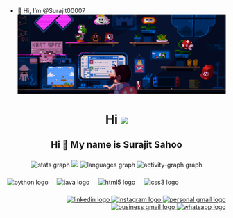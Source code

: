 - 👋 Hi, I’m @Surajit00007
![Banner](https://github.com/sayantancodex/sayantancodex/blob/main/coder.gif)
<h1 align="center">Hi <img src="https://raw.githubusercontent.com/MartinHeinz/MartinHeinz/master/wave.gif" width="30px">
<!-- Surajit Sahoo -->
<h2 align="center">Hi 👋 My name is Surajit Sahoo</h2>

###

<div align="center">
  <img src="https://github-readme-stats.vercel.app/api?username=SurajitSahoo&hide_title=false&hide_rank=false&show_icons=true&include_all_commits=true&count_private=true&disable_animations=false&theme=aura_dark&locale=en&hide_border=false" height="150" alt="stats graph"  />
  <img src="https://streak-stats.demolab.com/?user=SurajitSahoo&locale=en&mode=daily&theme=dark&hide_border=false&border_radius=5"  />
  <img src="https://github-readme-stats.vercel.app/api/top-langs?username=SurajitSahoo&locale=en&hide_title=false&layout=compact&card_width=320&langs_count=5&theme=dracula&hide_border=false" height="150" alt="languages graph"  />
  <img src="https://github-readme-activity-graph.vercel.app/graph?username=SurajitSahoo&theme=github-dark&area=true&hide_border=true&hide_title=false" height="150" alt="activity-graph graph"  />
</div>

###

<div align="left">
  <!-- Most used languages -->
  <p> <PYTHON> <JAVA> <HTML> <CSS> </p>
  <img src="https://cdn.jsdelivr.net/gh/devicons/devicon/icons/python/python-original.svg" height="35" alt="python logo"  />
  <img width="12" />
  <img src="https://cdn.jsdelivr.net/gh/devicons/devicon/icons/java/java-original.svg" height="35" alt="java logo"  />
  <img width="12" />
  <img src="https://cdn.jsdelivr.net/gh/devicons/devicon/icons/html5/html5-plain-wordmark.svg" height="35" alt="html5 logo"  />
  <img width="12" />
  <img src="https://cdn.jsdelivr.net/gh/devicons/devicon/icons/css3/css3-original.svg" height="35" alt="css3 logo"  />
</div>

###

<div align="right">
  <!-- Social Links -->
  <a href="https://www.linkedin.com/in/surajit-sahoo-084173335/" target="_blank">
    <img src="https://raw.githubusercontent.com/maurodesouza/profile-readme-generator/master/src/assets/icons/social/linkedin/default.svg" width="47" height="35" alt="linkedin logo"  />
  </a>
  <a href="https://www.instagram.com/surajit._007/" target="_blank">
    <img src="https://raw.githubusercontent.com/maurodesouza/profile-readme-generator/master/src/assets/icons/social/instagram/default.svg" width="47" height="35" alt="instagram logo"  />
  </a>
  <a href="mailto:surajitcoc121@gmail.com" target="_blank">
    <img src="https://raw.githubusercontent.com/maurodesouza/profile-readme-generator/master/src/assets/icons/social/gmail/default.svg" width="47" height="35" alt="personal gmail logo"  />
  </a>
  <a href="mailto:surajit007inc@gmail.com" target="_blank">
    <img src="https://raw.githubusercontent.com/maurodesouza/profile-readme-generator/master/src/assets/icons/social/gmail/default.svg" width="47" height="35" alt="business gmail logo"  />
  </a>
  <a href="https://wa.me/qr/EP5FD5HPXI3DM1" target="_blank">
    <img src="https://raw.githubusercontent.com/maurodesouza/profile-readme-generator/master/src/assets/icons/social/whatsapp/default.svg" width="47" height="35" alt="whatsapp logo"  />
  </a>
</div>

<div align="center" style="margin-top: 10px;">
  
</div>

###

